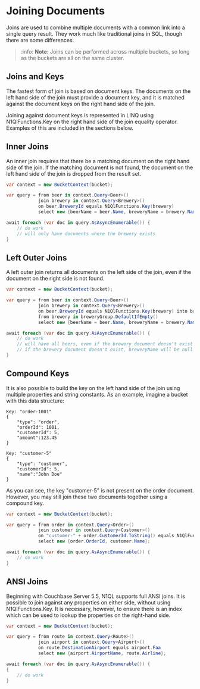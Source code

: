 # Joining Documents

Joins are used to combine multiple documents with a common link into a single query result. They work much like traditional joins in SQL, though there are some differences.

> :info: **Note:** Joins can be performed across multiple buckets, so long as the buckets are all on the same cluster.

## Joins and Keys

The fastest form of join is based on document keys. The documents on the left hand side of the join must provide a document key, and it is matched against the document keys on the right hand side of the join.

Joining against document keys is represented in LINQ using N1QlFunctions.Key on the right hand side of the join equality operator.  Examples of this are included in the sections below.

## Inner Joins

An inner join requires that there be a matching document on the right hand side of the join.  If the matching document is not found, the document on the left hand side of the join is dropped from the result set.

```cs
var context = new BucketContext(bucket);

var query = from beer in context.Query<Beer>()
            join brewery in context.Query<Brewery>()
            on beer.BreweryId equals N1QlFunctions.Key(brewery)
            select new {beerName = beer.Name, breweryName = brewery.Name};

await foreach (var doc in query.AsAsyncEnumerable()) {
    // do work
    // will only have documents where the brewery exists
}
```

## Left Outer Joins

A left outer join returns all documents on the left side of the join, even if the document on the right side is not found.

```cs
var context = new BucketContext(bucket);

var query = from beer in context.Query<Beer>()
            join brewery in context.Query<Brewery>()
            on beer.BreweryId equals N1QlFunctions.Key(brewery) into breweryGroup
            from brewery in breweryGroup.DefaultIfEmpty()
            select new {beerName = beer.Name, breweryName = brewery.Name};

await foreach (var doc in query.AsAsyncEnumerable()) {
    // do work
    // will have all beers, even if the brewery document doesn't exist
    // if the brewery document doesn't exist, breweryName will be null
}
```

## Compound Keys

It is also possible to build the key on the left hand side of the join using multiple properties and string constants.  As an example, imagine a bucket with this data structure:

```text
Key: "order-1001"
{
    "type": "order",
    "orderId": 1001,
    "customerId": 5,
    "amount":123.45
}

Key: "customer-5"
{
    "type": "customer",
    "customerId": 5,
    "name":"John Doe"
}
```

As you can see, the key "customer-5" is not present on the order document.  However, you may still join these two documents together using a compound key.

```cs
var context = new BucketContext(bucket);

var query = from order in context.Query<Order>()
            join customer in context.Query<Customer>()
            on "customer-" + order.CustomerId.ToString() equals N1QlFunctions.Key(customer)
            select new {order.OrderId, customer.Name};

await foreach (var doc in query.AsAsyncEnumerable()) {
    // do work
}
```

## ANSI Joins

Beginning with Couchbase Server 5.5, N1QL supports full ANSI joins. It is possible to join against any properties on either side, without using N1QlFunctions.Key. It is necessary, however, to ensure there is an index which can be used to lookup the properties on the right-hand side.

```cs
var context = new BucketContext(bucket);

var query = from route in context.Query<Route>()
            join airport in context.Query<Airport>()
            on route.DestinationAirport equals airport.Faa
            select new {airport.AirportName, route.Airline};

await foreach (var doc in query.AsAsyncEnumerable()) {
{
    // do work
}
```
